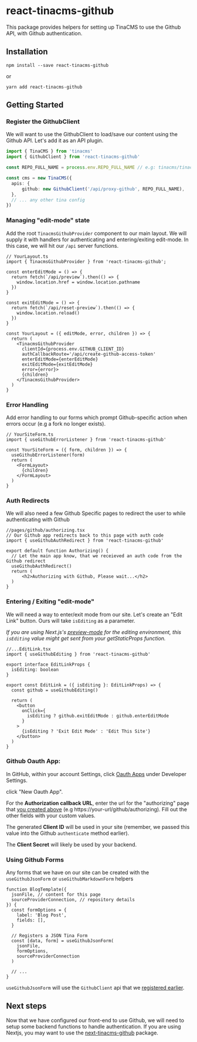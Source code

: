 # react-tinacms-github

This package provides helpers for setting up TinaCMS to use the Github API, with Github authentication.

## Installation

```
npm install --save react-tinacms-github
```

or

```
yarn add react-tinacms-github
```

## Getting Started

### Register the GithubClient

We will want to use the GithubClient to load/save our content using the Github API. Let's add it as an API plugin.

```ts
import { TinaCMS } from 'tinacms'
import { GithubClient } from 'react-tinacms-github'

const REPO_FULL_NAME = process.env.REPO_FULL_NAME // e.g: tinacms/tinacms.org

const cms = new TinaCMS({
  apis: {
      github: new GithubClient('/api/proxy-github', REPO_FULL_NAME),
  },
  // ... any other tina config
})
```

### Managing "edit-mode" state

Add the root `TinacmsGithubProvider` component to our main layout. We will supply it with handlers for authenticating and entering/exiting edit-mode.
In this case, we will hit our `/api` server functions.

```tsx
// YourLayout.ts
import { TinacmsGithubProvider } from 'react-tinacms-github';

const enterEditMode = () => {
  return fetch(`/api/preview`).then(() => {
    window.location.href = window.location.pathname
  })
}

const exitEditMode = () => {
  return fetch(`/api/reset-preview`).then(() => {
    window.location.reload()
  })
}

const YourLayout = ({ editMode, error, children }) => {
  return (
    <TinacmsGithubProvider
      clientId={process.env.GITHUB_CLIENT_ID}
      authCallbackRoute='/api/create-github-access-token'
      enterEditMode={enterEditMode}
      exitEditMode={exitEditMode}
      error={error}>
      {children}
    </TinacmsGithubProvider>
  )
}
```

### Error Handling

Add error handling to our forms which prompt Github-specific action when errors occur (e.g a fork no longer exists).

```tsx
// YourSiteForm.ts
import { useGithubErrorListener } from 'react-tinacms-github'

const YourSiteForm = ({ form, children }) => {
  useGithubErrorListener(form)
  return (
    <FormLayout>
      {children}
    </FormLayout>
  )
}
```

### Auth Redirects

We will also need a few Github Specific pages to redirect the user to while authenticating with Github

```tsx
//pages/github/authorizing.tsx
// Our Github app redirects back to this page with auth code
import { useGithubAuthRedirect } from 'react-tinacms-github'

export default function Authorizing() {
  // Let the main app know, that we receieved an auth code from the Github redirect
  useGithubAuthRedirect()
  return (
      <h2>Authorizing with Github, Please wait...</h2>
  )
}
```

### Entering / Exiting "edit-mode"


We will need a way to enter/exit mode from our site. Let's create an "Edit Link" button. Ours will take `isEditing` as a parameter.

_If you are using Next.js's [preview-mode](https://nextjs.org/docs/advanced-features/preview-mode) for the editing environment, this `isEditing` value might get sent from your getStaticProps function._

```tsx
//...EditLink.tsx
import { useGithubEditing } from 'react-tinacms-github'

export interface EditLinkProps {
  isEditing: boolean
}

export const EditLink = ({ isEditing }: EditLinkProps) => {
  const github = useGithubEditing()

  return (
    <button
      onClick={
        isEditing ? github.exitEditMode : github.enterEditMode
      }
    >
      {isEditing ? 'Exit Edit Mode' : 'Edit This Site'}
    </button>
  )
}
```

### Github Oauth App:

In GitHub, within your account Settings, click [Oauth Apps](https://github.com/settings/developers) under Developer Settings.

click "New Oauth App".

For the **Authorization callback URL**, enter the url for the "authorizing" page that [you created above](#auth-redirects) (e.g https://your-url/github/authorizing). Fill out the other fields with your custom values.

The generated **Client ID** will be used in your site (remember, we passed this value into the Github `authenticate` method earlier).

The **Client Secret** will likely be used by your backend.


### Using Github Forms

Any forms that we have on our site can be created with the `useGithubJsonForm` or `useGithubMarkdownForm` helpers

```tsx
function BlogTemplate({
  jsonFile, // content for this page
  sourceProviderConnection, // repository details
}) {
  const formOptions = {
    label: 'Blog Post',
    fields: [],
  }

  // Registers a JSON Tina Form
  const [data, form] = useGithubJsonForm(
    jsonFile,
    formOptions,
    sourceProviderConnection
  )

  // ...
}
```

`useGithubJsonForm` will use the `GithubClient` api that we [registered earlier](#register-the-githubclient).

## Next steps

Now that we have configured our front-end to use Github, we will need to setup some backend functions to handle authentication.
If you are using Nextjs, you may want to use the [next-tinacms-github](https://github.com/tinacms/tinacms/tree/master/packages/next-tinacms-github) package.